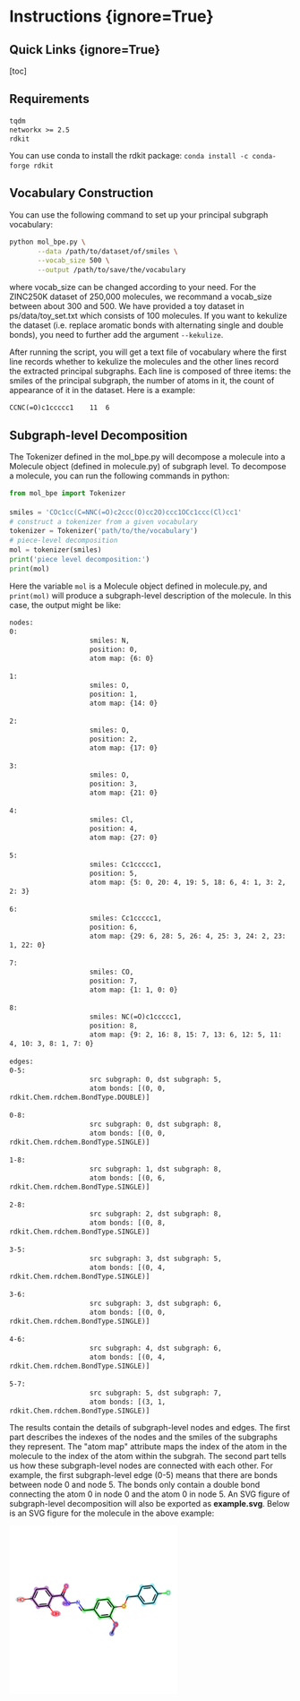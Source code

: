# Instructions {ignore=True}

## Quick Links {ignore=True}

[toc]

## Requirements
```
tqdm
networkx >= 2.5
rdkit
```

You can use conda to install the rdkit package: `conda install -c conda-forge rdkit`

## Vocabulary Construction
You can use the following command to set up your principal subgraph vocabulary:

```bash
python mol_bpe.py \
	   --data /path/to/dataset/of/smiles \
	   --vocab_size 500 \
	   --output /path/to/save/the/vocabulary
```

where vocab_size can be changed according to your need. For the ZINC250K dataset of 250,000 molecules, we recommand a vocab_size between about 300 and 500. We have provided a toy dataset in ps/data/toy_set.txt which consists of 100 molecules. If you want to kekulize the dataset (i.e. replace aromatic bonds with alternating single and double bonds), you need to further add the argument `--kekulize`.

After running the script, you will get a text file of vocabulary where the first line records whether to kekulize the molecules and the other lines record the extracted principal subgraphs. Each line is composed of three items: the smiles of the principal subgraph, the number of atoms in it, the count of appearance of it in the dataset. Here is a example:
```
CCNC(=O)c1ccccc1	11	6
```


## Subgraph-level Decomposition

The Tokenizer defined in the mol_bpe.py will decompose a molecule into a Molecule object (defined in molecule.py) of subgraph level. To decompose a molecule, you can run the following commands in python:

```python
from mol_bpe import Tokenizer

smiles = 'COc1cc(C=NNC(=O)c2ccc(O)cc2O)ccc1OCc1ccc(Cl)cc1'
# construct a tokenizer from a given vocabulary
tokenizer = Tokenizer('path/to/the/vocabulary')
# piece-level decomposition
mol = tokenizer(smiles)
print('piece level decomposition:')
print(mol)
```
Here the variable `mol` is a Molecule object defined in molecule.py, and `print(mol)` will produce a subgraph-level description of the molecule. In this case, the output might be like:
```
nodes: 
0:
                    smiles: N,
                    position: 0,
                    atom map: {6: 0}
                
1:
                    smiles: O,
                    position: 1,
                    atom map: {14: 0}
                
2:
                    smiles: O,
                    position: 2,
                    atom map: {17: 0}
                
3:
                    smiles: O,
                    position: 3,
                    atom map: {21: 0}
                
4:
                    smiles: Cl,
                    position: 4,
                    atom map: {27: 0}
                
5:
                    smiles: Cc1ccccc1,
                    position: 5,
                    atom map: {5: 0, 20: 4, 19: 5, 18: 6, 4: 1, 3: 2, 2: 3}
                
6:
                    smiles: Cc1ccccc1,
                    position: 6,
                    atom map: {29: 6, 28: 5, 26: 4, 25: 3, 24: 2, 23: 1, 22: 0}
                
7:
                    smiles: CO,
                    position: 7,
                    atom map: {1: 1, 0: 0}
                
8:
                    smiles: NC(=O)c1ccccc1,
                    position: 8,
                    atom map: {9: 2, 16: 8, 15: 7, 13: 6, 12: 5, 11: 4, 10: 3, 8: 1, 7: 0}
                
edges: 
0-5:
                    src subgraph: 0, dst subgraph: 5,
                    atom bonds: [(0, 0, rdkit.Chem.rdchem.BondType.DOUBLE)]
                
0-8:
                    src subgraph: 0, dst subgraph: 8,
                    atom bonds: [(0, 0, rdkit.Chem.rdchem.BondType.SINGLE)]
                
1-8:
                    src subgraph: 1, dst subgraph: 8,
                    atom bonds: [(0, 6, rdkit.Chem.rdchem.BondType.SINGLE)]
                
2-8:
                    src subgraph: 2, dst subgraph: 8,
                    atom bonds: [(0, 8, rdkit.Chem.rdchem.BondType.SINGLE)]
                
3-5:
                    src subgraph: 3, dst subgraph: 5,
                    atom bonds: [(0, 4, rdkit.Chem.rdchem.BondType.SINGLE)]
                
3-6:
                    src subgraph: 3, dst subgraph: 6,
                    atom bonds: [(0, 0, rdkit.Chem.rdchem.BondType.SINGLE)]
                
4-6:
                    src subgraph: 4, dst subgraph: 6,
                    atom bonds: [(0, 4, rdkit.Chem.rdchem.BondType.SINGLE)]
                
5-7:
                    src subgraph: 5, dst subgraph: 7,
                    atom bonds: [(3, 1, rdkit.Chem.rdchem.BondType.SINGLE)]
```
The results contain the details of subgraph-level nodes and edges. The first part describes the indexes of the nodes and the smiles of the subgraphs they represent. The "atom map" attribute maps the index of the atom in the molecule to the index of the atom within the subgrah. The second part tells us how these subgraph-level nodes are connected with each other. For example, the first subgraph-level edge (0-5) means that there are bonds between node 0 and node 5. The bonds only contain a double bond connecting the atom 0 in node 0 and the atom 0 in node 5. An SVG figure of subgraph-level decomposition will also be exported as **example.svg**. Below is an SVG figure for the molecule in the above example:

<img src="../figs/example.svg" width="300">